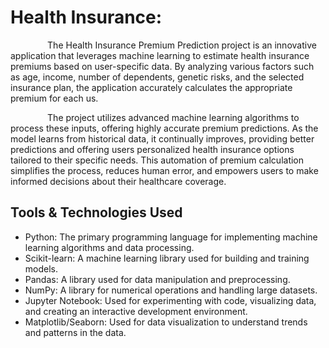<h1> Health Insurance:</h1>
<div>   
  <p>&nbsp&nbsp &nbsp&nbsp &nbsp&nbsp &nbsp&nbsp &nbsp&nbsp The Health Insurance Premium Prediction project is an innovative application that leverages machine learning to estimate health insurance premiums based on user-specific data. By analyzing various factors such as age, income, number of dependents, genetic risks, and the selected insurance plan, the application accurately calculates the appropriate premium for each us.</p>
       <p> &nbsp&nbsp &nbsp&nbsp &nbsp&nbsp &nbsp&nbsp &nbsp&nbsp   The project utilizes advanced machine learning algorithms to process these inputs, offering highly accurate premium predictions. As the model learns from historical data, it continually improves, providing better predictions and offering users personalized health insurance options tailored to their specific needs. This automation of premium calculation simplifies the process, reduces human error, and empowers users to make informed decisions about their healthcare coverage.</p>  
 </div>
<div>
   <h2>Tools & Technologies Used</h2>
    <ul>
      <li><span class="highlight">Python</span>: The primary programming language for implementing machine learning algorithms and data processing.</li>
      <li><span class="highlight">Scikit-learn</span>: A machine learning library used for building and training models.</li>
      <li><span class="highlight">Pandas</span>: A library used for data manipulation and preprocessing.</li>
      <li><span class="highlight">NumPy</span>: A library for numerical operations and handling large datasets.</li>
      <li><span class="highlight">Jupyter Notebook</span>: Used for experimenting with code, visualizing data, and creating an interactive development environment.</li>
      <li><span class="highlight">Matplotlib/Seaborn</span>: Used for data visualization to understand trends and patterns in the data.</li>
    </ul>
  </div>
